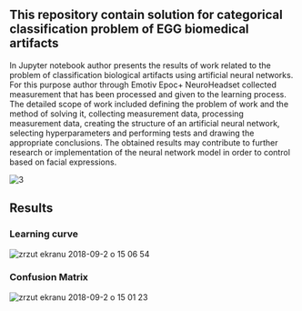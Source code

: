 ## This repository contain solution for categorical classification problem of EGG biomedical artifacts 

In Jupyter notebook author presents the results of work related to the problem of classification biological artifacts using artificial neural networks. For this purpose author through Emotiv Epoc+ NeuroHeadset collected measurement that has been processed and given to the learning process. The detailed scope of work included defining the problem of work and the method of solving it, collecting measurement data, processing measurement data, creating the structure of an artificial neural network, selecting hyperparameters and performing tests and drawing the appropriate conclusions. The obtained results may contribute to further research or implementation of the neural network model in order to control based on facial expressions. 

![3](https://user-images.githubusercontent.com/21131348/44955960-623c3e00-aebc-11e8-8e18-ad11f80edc63.png)


## Results

### Learning curve
![zrzut ekranu 2018-09-2 o 15 06 54](https://user-images.githubusercontent.com/21131348/44956294-096fa400-aec2-11e8-99c0-3d79ab644d3c.png)

### Confusion Matrix 
![zrzut ekranu 2018-09-2 o 15 01 23](https://user-images.githubusercontent.com/21131348/44956245-340d2d00-aec1-11e8-8437-3c3b7fcdc2a8.png)


